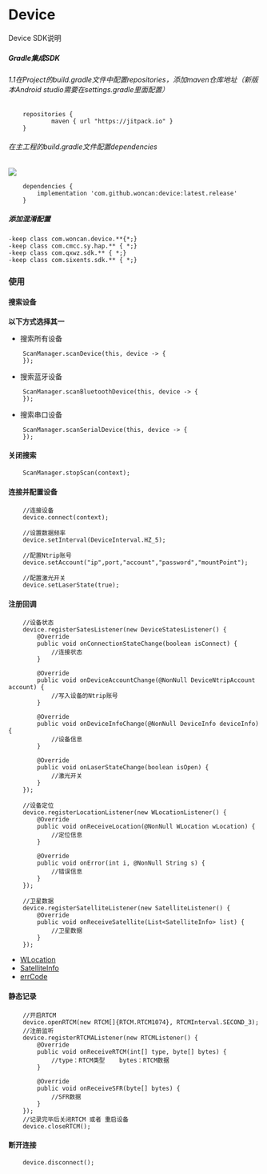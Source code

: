 # Device

Device SDK说明

##### Gradle集成SDK

######  1.1在Project的build.gradle文件中配置repositories，添加maven仓库地址（新版本Android studio需要在settings.gradle里面配置）
```
    repositories {
            maven { url "https://jitpack.io" }
    }
```

###### 在主工程的build.gradle文件配置dependencies

[![](https://jitpack.io/v/woncan/device.svg)](https://jitpack.io/#woncan/device)
```
    dependencies {
        implementation 'com.github.woncan:device:latest.release'
    }
```

##### 添加混淆配置
```
-keep class com.woncan.device.**{*;}
-keep class com.cmcc.sy.hap.** { *;}
-keep class com.qxwz.sdk.** { *;}
-keep class com.sixents.sdk.** { *;}
```
###  使用



#### 搜索设备
**以下方式选择其一**
- 搜索所有设备
```
    ScanManager.scanDevice(this, device -> {  
    });
```
- 搜索蓝牙设备
```
    ScanManager.scanBluetoothDevice(this, device -> {
    });
```
- 搜索串口设备
```
    ScanManager.scanSerialDevice(this, device -> {
    }); 
```
#### 关闭搜索
```
    ScanManager.stopScan(context);
```

#### 连接并配置设备
```
    //连接设备
    device.connect(context);

    //设置数据频率
    device.setInterval(DeviceInterval.HZ_5);

    //配置Ntrip账号
    device.setAccount("ip",port,"account","password","mountPoint");

    //配置激光开关
    device.setLaserState(true);

```

#### 注册回调
```
    //设备状态
    device.registerSatesListener(new DeviceStatesListener() {
        @Override
        public void onConnectionStateChange(boolean isConnect) {
            //连接状态
        }

        @Override
        public void onDeviceAccountChange(@NonNull DeviceNtripAccount account) {
            //写入设备的Ntrip账号
        }

        @Override
        public void onDeviceInfoChange(@NonNull DeviceInfo deviceInfo) {
            //设备信息
        }

        @Override
        public void onLaserStateChange(boolean isOpen) {
            //激光开关
        }
    });

    //设备定位
    device.registerLocationListener(new WLocationListener() {
        @Override
        public void onReceiveLocation(@NonNull WLocation wLocation) {
            //定位信息
        }

        @Override
        public void onError(int i, @NonNull String s) {
            //错误信息
        }
    });
    
    //卫星数据
    device.registerSatelliteListener(new SatelliteListener() {
        @Override
        public void onReceiveSatellite(List<SatelliteInfo> list) {
            //卫星数据
        }
    });
```
- [WLocation](https://github.com/woncan/device/blob/master/readme/bean.md#WLocation)
- [SatelliteInfo](https://github.com/woncan/device/blob/master/readme/bean.md#SatelliteInfo)
- [errCode](https://github.com/woncan/device/blob/master/readme/errCode.md)
#### 静态记录
```
    //开启RTCM
    device.openRTCM(new RTCM[]{RTCM.RTCM1074}, RTCMInterval.SECOND_3);
    //注册监听
    device.registerRTCMAListener(new RTCMListener() {
        @Override
        public void onReceiveRTCM(int[] type, byte[] bytes) {
            //type：RTCM类型    bytes：RTCM数据
        }

        @Override
        public void onReceiveSFR(byte[] bytes) {
            //SFR数据
        }
    });
    //记录完毕后关闭RTCM 或者 重启设备
    device.closeRTCM();
```
#### 断开连接
```
    device.disconnect();

```
